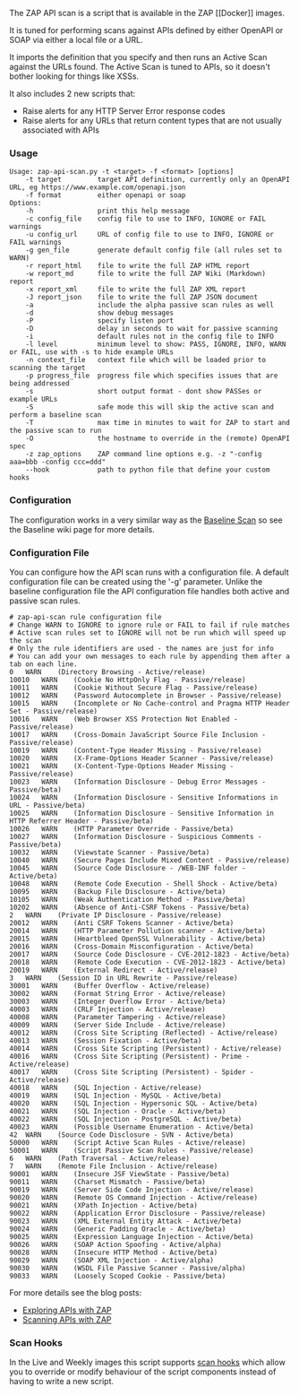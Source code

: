 The ZAP API scan is a script that is available in the ZAP [[Docker]] images.

It is tuned for performing scans against APIs defined by either OpenAPI or SOAP via either a local file or a URL.

It imports the definition that you specify and then runs an Active Scan against the URLs found.
The Active Scan is tuned to APIs, so it doesn't bother looking for things like XSSs.

It also includes 2 new scripts that:

* Raise alerts for any HTTP Server Error response codes
* Raise alerts for any URLs that return content types that are not usually associated with APIs

### Usage
```
Usage: zap-api-scan.py -t <target> -f <format> [options]
    -t target         target API definition, currently only an OpenAPI URL, eg https://www.example.com/openapi.json
    -f format         either openapi or soap
Options:
    -h                print this help message
    -c config_file    config file to use to INFO, IGNORE or FAIL warnings
    -u config_url     URL of config file to use to INFO, IGNORE or FAIL warnings
    -g gen_file       generate default config file (all rules set to WARN)
    -r report_html    file to write the full ZAP HTML report
    -w report_md      file to write the full ZAP Wiki (Markdown) report
    -x report_xml     file to write the full ZAP XML report
    -J report_json    file to write the full ZAP JSON document
    -a                include the alpha passive scan rules as well
    -d                show debug messages
    -P                specify listen port
    -D                delay in seconds to wait for passive scanning 
    -i                default rules not in the config file to INFO
    -l level          minimum level to show: PASS, IGNORE, INFO, WARN or FAIL, use with -s to hide example URLs
    -n context_file   context file which will be loaded prior to scanning the target
    -p progress_file  progress file which specifies issues that are being addressed
    -s                short output format - dont show PASSes or example URLs
    -S                safe mode this will skip the active scan and perform a baseline scan
    -T                max time in minutes to wait for ZAP to start and the passive scan to run
    -O                the hostname to override in the (remote) OpenAPI spec
    -z zap_options    ZAP command line options e.g. -z "-config aaa=bbb -config ccc=ddd"
    --hook            path to python file that define your custom hooks
```

### Configuration
The configuration works in a very similar way as the [Baseline Scan](ZAP-Baseline-Scan) so see the Baseline wiki page for more details.

### Configuration File
You can configure how the API scan runs with a configuration file. A default configuration file can be created using the '-g' parameter.
Unlike the baseline configuration file the API configuration file handles both active and passive scan rules.
```
# zap-api-scan rule configuration file
# Change WARN to IGNORE to ignore rule or FAIL to fail if rule matches
# Active scan rules set to IGNORE will not be run which will speed up the scan
# Only the rule identifiers are used - the names are just for info
# You can add your own messages to each rule by appending them after a tab on each line.
0	WARN	(Directory Browsing - Active/release)
10010	WARN	(Cookie No HttpOnly Flag - Passive/release)
10011	WARN	(Cookie Without Secure Flag - Passive/release)
10012	WARN	(Password Autocomplete in Browser - Passive/release)
10015	WARN	(Incomplete or No Cache-control and Pragma HTTP Header Set - Passive/release)
10016	WARN	(Web Browser XSS Protection Not Enabled - Passive/release)
10017	WARN	(Cross-Domain JavaScript Source File Inclusion - Passive/release)
10019	WARN	(Content-Type Header Missing - Passive/release)
10020	WARN	(X-Frame-Options Header Scanner - Passive/release)
10021	WARN	(X-Content-Type-Options Header Missing - Passive/release)
10023	WARN	(Information Disclosure - Debug Error Messages - Passive/beta)
10024	WARN	(Information Disclosure - Sensitive Informations in URL - Passive/beta)
10025	WARN	(Information Disclosure - Sensitive Information in HTTP Referrer Header - Passive/beta)
10026	WARN	(HTTP Parameter Override - Passive/beta)
10027	WARN	(Information Disclosure - Suspicious Comments - Passive/beta)
10032	WARN	(Viewstate Scanner - Passive/beta)
10040	WARN	(Secure Pages Include Mixed Content - Passive/release)
10045	WARN	(Source Code Disclosure - /WEB-INF folder - Active/beta)
10048	WARN	(Remote Code Execution - Shell Shock - Active/beta)
10095	WARN	(Backup File Disclosure - Active/beta)
10105	WARN	(Weak Authentication Method - Passive/beta)
10202	WARN	(Absence of Anti-CSRF Tokens - Passive/beta)
2	WARN	(Private IP Disclosure - Passive/release)
20012	WARN	(Anti CSRF Tokens Scanner - Active/beta)
20014	WARN	(HTTP Parameter Pollution scanner - Active/beta)
20015	WARN	(Heartbleed OpenSSL Vulnerability - Active/beta)
20016	WARN	(Cross-Domain Misconfiguration - Active/beta)
20017	WARN	(Source Code Disclosure - CVE-2012-1823 - Active/beta)
20018	WARN	(Remote Code Execution - CVE-2012-1823 - Active/beta)
20019	WARN	(External Redirect - Active/release)
3	WARN	(Session ID in URL Rewrite - Passive/release)
30001	WARN	(Buffer Overflow - Active/release)
30002	WARN	(Format String Error - Active/release)
30003	WARN	(Integer Overflow Error - Active/beta)
40003	WARN	(CRLF Injection - Active/release)
40008	WARN	(Parameter Tampering - Active/release)
40009	WARN	(Server Side Include - Active/release)
40012	WARN	(Cross Site Scripting (Reflected) - Active/release)
40013	WARN	(Session Fixation - Active/beta)
40014	WARN	(Cross Site Scripting (Persistent) - Active/release)
40016	WARN	(Cross Site Scripting (Persistent) - Prime - Active/release)
40017	WARN	(Cross Site Scripting (Persistent) - Spider - Active/release)
40018	WARN	(SQL Injection - Active/release)
40019	WARN	(SQL Injection - MySQL - Active/beta)
40020	WARN	(SQL Injection - Hypersonic SQL - Active/beta)
40021	WARN	(SQL Injection - Oracle - Active/beta)
40022	WARN	(SQL Injection - PostgreSQL - Active/beta)
40023	WARN	(Possible Username Enumeration - Active/beta)
42	WARN	(Source Code Disclosure - SVN - Active/beta)
50000	WARN	(Script Active Scan Rules - Active/release)
50001	WARN	(Script Passive Scan Rules - Passive/release)
6	WARN	(Path Traversal - Active/release)
7	WARN	(Remote File Inclusion - Active/release)
90001	WARN	(Insecure JSF ViewState - Passive/beta)
90011	WARN	(Charset Mismatch - Passive/beta)
90019	WARN	(Server Side Code Injection - Active/release)
90020	WARN	(Remote OS Command Injection - Active/release)
90021	WARN	(XPath Injection - Active/beta)
90022	WARN	(Application Error Disclosure - Passive/release)
90023	WARN	(XML External Entity Attack - Active/beta)
90024	WARN	(Generic Padding Oracle - Active/beta)
90025	WARN	(Expression Language Injection - Active/beta)
90026	WARN	(SOAP Action Spoofing - Active/alpha)
90028	WARN	(Insecure HTTP Method - Active/beta)
90029	WARN	(SOAP XML Injection - Active/alpha)
90030	WARN	(WSDL File Passive Scanner - Passive/alpha)
90033	WARN	(Loosely Scoped Cookie - Passive/beta)
```

For more details see the blog posts:
* [Exploring APIs with ZAP](https://zaproxy.blogspot.com/2017/04/exploring-apis-with-zap.html)
* [Scanning APIs with ZAP](https://zaproxy.blogspot.com/2017/06/scanning-apis-with-zap.html)

### Scan Hooks
In the Live and Weekly images this script supports [scan hooks](https://github.com/zaproxy/zaproxy/blob/develop/docker/docs/scan-hooks.md) which allow you to override or modify behaviour of the script components instead of having to write a new script.
